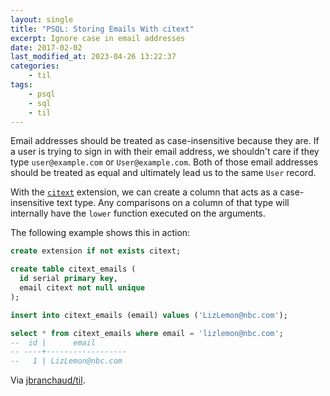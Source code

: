 ```yaml
---
layout: single
title: "PSQL: Storing Emails With citext"
excerpt: Ignore case in email addresses
date: 2017-02-02
last_modified_at: 2023-04-26 13:22:37
categories:
    - til
tags:
    - psql
    - sql
    - til
---
```


Email addresses should be treated as case-insensitive because they are. If a
user is trying to sign in with their email address, we shouldn't care if
they type `user@example.com` or `User@example.com`. Both of those email
addresses should be treated as equal and ultimately lead us to the same
`User` record.

With the
[`citext`](http://www.postgresql.org/docs/current/static/citext.html)
extension, we can create a column that acts as a case-insensitive text type.
Any comparisons on a column of that type will internally have the `lower`
function executed on the arguments.

The following example shows this in action:

```sql
create extension if not exists citext;

create table citext_emails (
  id serial primary key,
  email citext not null unique
);

insert into citext_emails (email) values ('LizLemon@nbc.com');

select * from citext_emails where email = 'lizlemon@nbc.com';
--  id |      email
-- ----+------------------
--   1 | LizLemon@nbc.com
```

Via [jbranchaud/til](https://github.com/jbranchaud/til).
